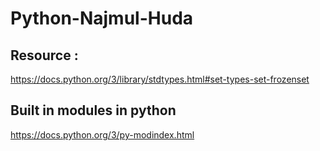 # Python-Najmul-Huda

## Resource : 
https://docs.python.org/3/library/stdtypes.html#set-types-set-frozenset

## Built in modules in python
https://docs.python.org/3/py-modindex.html
